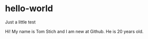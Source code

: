 # hello-world
Just a little test

Hi!
My name is Tom Stich and I am new at Github.
He is 20 years old.
